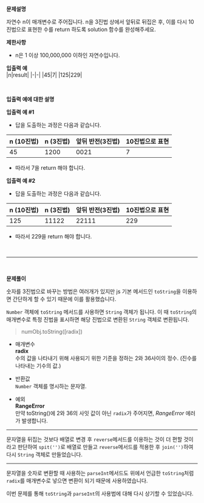 **문제설명**

자연수 n이 매개변수로 주어집니다. n을 3진법 상에서 앞뒤로 뒤집은 후, 이를 다시 10진법으로 표현한 수를 return 하도록 solution 함수를 완성해주세요.

**제한사항**

- n은 1 이상 100,000,000 이하인 자연수입니다.


**입출력 예**<br/>
|n|result|
|-|-|
|45|7|
|125|229|<br/>

<br/>

**입출력 예에 대한 설명**<br/>

**입출력 예 #1**

- 답을 도출하는 과정은 다음과 같습니다.

|n (10진법)|n (3진법)|앞뒤 반전(3진법)|10진법으로 표현|
|-|-|-|-|
|45|1200|0021|7|

- 따라서 7을 return 해야 합니다.

**입출력 예 #2**

- 답을 도출하는 과정은 다음과 같습니다.

|n (10진법)|n (3진법)|앞뒤 반전(3진법)|10진법으로 표현|
|-|-|-|-|
|125|11122|22111|229|

- 따라서 229을 return 해야 합니다.

<br/>
<hr/>
<br/>

**문제풀이**<br/>

숫자를 3진법으로 바꾸는 방법은 여러개가 있지만 js 기본 메서드인 `toString`을 이용하면 간단하게 할 수 있기 때문에 이를 활용했습니다.

`Number` 객체에 `toString` 메서드를 사용하면 `String` 객체가 됩니다. 이 때 `toString`의 매개변수로 특정 진법을 표시하면 해당 진법으로 변환된 `String` 객체로 변환됩니다.

> numObj.toString([radix])

- 매개변수   
  **radix**   
  수의 값을 나타내기 위해 사용되기 위한 기준을 정하는 2와 36사이의 정수. (진수를 나타내는 기수의 값.)

- 반환값   
  `Number` 객체를 명시하는 문자열.

- 예외   
  **RangeError**   
  만약 toString()에 2와 36의 사잇 값이 아닌 `radix`가 주어지면, *RangeError* 에러가 발생합니다.


<hr/>

문자열을 뒤집는 것보다 배열로 변경 후 `reverse`메서드를 이용하는 것이 더 편할 것이라고 판단하여 `spit('')`로 배열로 만들고 `reverse`메서드를 적용한 후 `join('')`하여 다시 `String` 객체로 만들었습니다.

<hr/>

문자열을 숫자로 변환할 때 사용하는 `parseInt`메서드도 위에서 언급한 `toString`처럼 `radix`를 매개변수로 넣으면 변환이 되기 때문에 사용하였습니다.

이번 문제를 통해 `toString`과 `parseInt`의 사용법에 대해 다시 상기할 수 있었습니다.